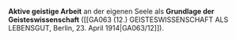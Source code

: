 
**Aktive geistige Arbeit** an der eigenen Seele als **Grundlage der Geisteswissenschaft** ([[GA063 (12.) GEISTESWISSENSCHAFT ALS LEBENSGUT, Berlin, 23. April 1914|GA063/12]]).
